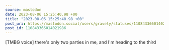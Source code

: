```yaml
---
source: mastodon
date: 2023-08-06 15:25:40.98 +00
title: "2023-08-06 15:25:40.98 +00"
post_uri: https://mastodon.social/users/gravely/statuses/110843366014021986
post_id: 110843366014021986
---
```

[TMBG voice] there's only two parties in me, and I'm heading to the third


